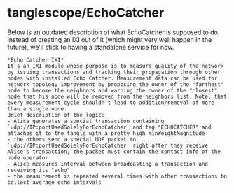 tanglescope/EchoCatcher
================================

Below is an outdated description of what EchoCatcher is supposed to do.
Instead of creating an IXI out of it (which might very well happen in the future), we'll stick to having a standalone service for now.

```
*Echo Catcher IXI*
It's an IXI module whose purpose is to measure quality of the network by issuing transactions and tracking their propagation through other nodes with installed Echo Catcher. Measurement data can be used for network topology improvement by proposing the owner of the "farthest" node to become the neighbors and warning the owner of the "closest" node that his node will be removed from the neighbors list. Note, that every measurement cycle shouldn't lead to addition/removal of more than a single node.
Brief description of the logic:
- Alice generates a special transaction containing `udp://IP:portUsedSolelyForEchoCatcher` and tag "ECHOCATCHER" and attaches it to the tangle with a pretty high minWeightMagnitude
- the others send a special UDP packet to `udp://IP:portUsedSolelyForEchoCatcher` right after they receive Alice's transaction, the packet must contain the contact info of the node operator
- Alice measures interval between broadcasting a transaction and receiving its "echo"
- the measurement is repeated several times with other transactions to collect average echo intervals
```
